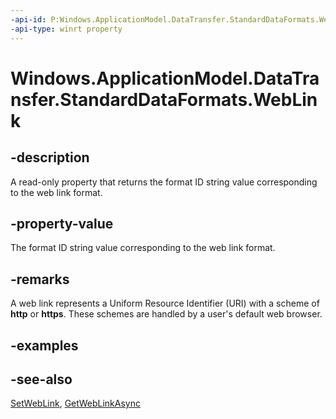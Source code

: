 ```yaml
---
-api-id: P:Windows.ApplicationModel.DataTransfer.StandardDataFormats.WebLink
-api-type: winrt property
---
```


<!-- Property syntax
public string WebLink { get; }
-->

# Windows.ApplicationModel.DataTransfer.StandardDataFormats.WebLink

## -description
A read-only property that returns the format ID string value corresponding to the web link format.

## -property-value
The format ID string value corresponding to the web link format.

## -remarks
A web link represents a Uniform Resource Identifier (URI) with a scheme of **http** or **https**. These schemes are handled by a user's default web browser.

## -examples

## -see-also
[SetWebLink](datapackage_setweblink.md), [GetWebLinkAsync](datapackageview_getweblinkasync.md)